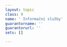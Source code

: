 ```yaml
---
layout: topic
class: 9
name: ' Informační služby'
guarantorname: ''
guarantorurl: ''
sets: []

---
```

